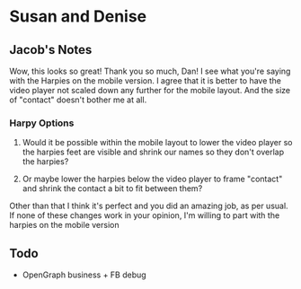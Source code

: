 # Susan and Denise

## Jacob's Notes

Wow, this looks so great! Thank you so much, Dan! I see what you're saying with the Harpies on the mobile version. I agree that it is better to have the video player not scaled down any further for the mobile layout. And the size of "contact" doesn't bother me at all.

### Harpy Options

1. Would it be possible within the mobile layout to lower the video player so the harpies feet are visible and shrink our names so they don't overlap the harpies?

1. Or maybe lower the harpies below the video player to frame "contact" and shrink the contact a bit to fit between them?

Other than that I think it's perfect and you did an amazing job, as per usual. If none of these changes work in your opinion, I'm willing to part with the harpies on the mobile version

## Todo

- OpenGraph business + FB debug
